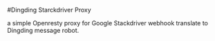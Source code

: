 #Dingding Starckdriver Proxy

a simple Openresty proxy for Google Stackdriver webhook translate to Dingding message robot.